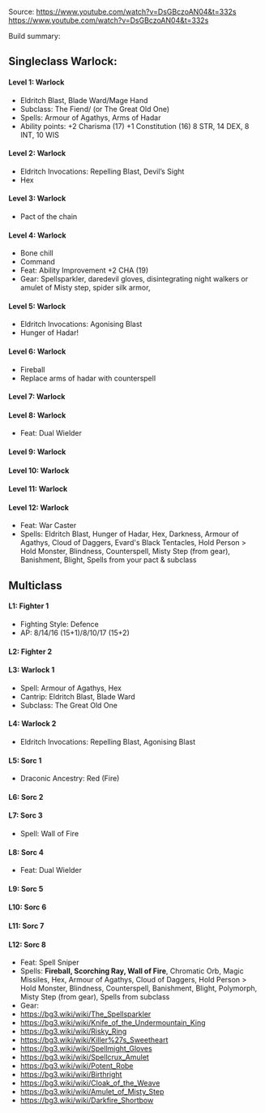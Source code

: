 Source:
https://www.youtube.com/watch?v=DsGBczoAN04&t=332s
https://www.youtube.com/watch?v=DsGBczoAN04&t=332s

Build summary: 

## Singleclass Warlock:
#### Level 1: Warlock 
- Eldritch Blast, Blade Ward/Mage Hand 
- Subclass: The Fiend/ (or The Great Old One) 
- Spells: Armour of Agathys, Arms of Hadar 
- Ability points: +2 Charisma (17) +1 Constitution (16) 8 STR, 14 DEX, 8 INT, 10 WIS 
#### Level 2: Warlock 
- Eldritch Invocations: Repelling Blast, Devil’s Sight 
- Hex 
#### Level 3: Warlock 
- Pact of the chain 
#### Level 4: Warlock 
- Bone chill 
- Command 
- Feat: Ability Improvement +2 CHA (19) 
- Gear: Spellsparkler, daredevil gloves, disintegrating night walkers or amulet of Misty step, spider silk armor, 
#### Level 5: Warlock 
- Eldritch Invocations: Agonising Blast 
- Hunger of Hadar! 
#### Level 6: Warlock 
- Fireball 
- Replace arms of hadar with counterspell 
#### Level 7: Warlock 
#### Level 8: Warlock 
- Feat: Dual Wielder 
#### Level 9: Warlock 
#### Level 10: Warlock 
#### Level 11: Warlock 
#### Level 12: Warlock 
- Feat: War Caster 
- Spells: Eldritch Blast, Hunger of Hadar, Hex, Darkness, Armour of Agathys, Cloud of Daggers, Evard's Black Tentacles, Hold Person > Hold Monster, Blindness, Counterspell, Misty Step (from gear), Banishment, Blight, Spells from your pact & subclass 


## Multiclass 
#### L1: Fighter 1 
- Fighting Style: Defence 
- AP: 8/14/16 (15+1)/8/10/17 (15+2) 
#### L2: Fighter 2 
#### L3: Warlock 1 
- Spell: Armour of Agathys, Hex 
- Cantrip: Eldritch Blast, Blade Ward 
- Subclass: The Great Old One 
#### L4: Warlock 2 
- Eldritch Invocations: Repelling Blast, Agonising Blast 
#### L5: Sorc 1 
- Draconic Ancestry: Red (Fire) 
#### L6: Sorc 2 
#### L7: Sorc 3 
- Spell: Wall of Fire 
#### L8: Sorc 4 
- Feat: Dual Wielder 
#### L9: Sorc 5 
#### L10: Sorc 6 
#### L11: Sorc 7 
#### L12: Sorc 8 
- Feat: Spell Sniper 
- Spells: **Fireball, Scorching Ray, Wall of Fire**, Chromatic Orb, Magic Missiles, Hex, Armour of Agathys, Cloud of Daggers, Hold Person > Hold Monster, Blindness, Counterspell, Banishment, Blight, Polymorph, Misty Step (from gear), Spells from subclass 
- Gear: 
- https://bg3.wiki/wiki/The_Spellsparkler 
- https://bg3.wiki/wiki/Knife_of_the_Undermountain_King 
- https://bg3.wiki/wiki/Risky_Ring 
- https://bg3.wiki/wiki/Killer%27s_Sweetheart 
- https://bg3.wiki/wiki/Spellmight_Gloves 
- https://bg3.wiki/wiki/Spellcrux_Amulet 
- https://bg3.wiki/wiki/Potent_Robe 
- https://bg3.wiki/wiki/Birthright 
- https://bg3.wiki/wiki/Cloak_of_the_Weave 
- https://bg3.wiki/wiki/Amulet_of_Misty_Step 
- https://bg3.wiki/wiki/Darkfire_Shortbow